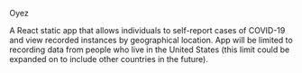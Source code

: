Oyez

A React static app that allows individuals to self-report cases of COVID-19 and view recorded instances by geographical location.
App will be limited to recording data from people who live in the United States (this limit could be expanded on to include other countries in the future).
